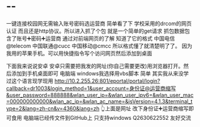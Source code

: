 # --
一键连接校园网无需输入账号密码选运营商
简单看了下 学校采用的drcom的网页认证 而且还是http协议。所以进入抓了个包
就是一个简单的get请求 抓包数据包含了账号➕密码➕运营商
通过对前端网页的了解 知道了它的格式
中国电信@telecom
中国联通@cucc
中国移动@cmcc
所以格式懂了就清楚明了了。
因为我用的苹果手机。可以用快捷指令写个访问网页然后添加到桌面

下面我来说说安卓 安卓只需要把我发的网址(你自己需要更改)用浏览器打开。然后添加到手机桌面即可
电脑端 windows我选择用vbs脚本 简单 其实我从来没学过这个语言现学现用
http://10.2.255.26:801/eportal/portal/login?callback=dr1003&login_method=1&user_account=身份证@运营商缩写&user_password=888888&wlan_user_ip=&wlan_user_ipv6=&wlan_user_mac=000000000000&wlan_ac_ip=&wlan_ac_name=&jsVersion=4.1.3&terminal_type=2&lang=zh-cn&v=4360&lang=zh
👆上面是网址 改下身份证➕运营商缩写即可食用
电脑端已经传文件到GitHub上 只支持windows 
Q2630622552 友好交流

